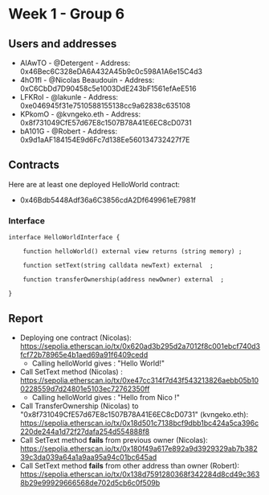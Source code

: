 # Week 1 - Group 6

## Users and addresses

- AIAwTO -  @Detergent - Address: 0x46Bec6C328eDA6A432A45b9c0c598A1A6e15C4d3 
- 4hO1fl - @Nicolas Beaudouin - Address: 0xC6CbDd7D90458c5e1003DdE243bF1561efAeE516
- LFKRoI - @lakunle - Address: 0xe046945f31e7510588155138cc9a62838c635108
- KPkomO - @kvngeko.eth - Address: 0x8f731049CfE57d67E8c1507B78A41E6EC8cD0731
- bA101G - @Robert - Address: 0x9d1aAF184154E9d6Fc7d138Ee560134732427f7E

## Contracts
Here are at least one deployed HelloWorld contract:
- 0x46Bdb5448Adf36a6C3856cdA2Df649961eE7981f

### Interface 

```solidity
interface HelloWorldInterface {

    function helloWorld() external view returns (string memory) ;

    function setText(string calldata newText) external  ;

    function transferOwnership(address newOwner) external  ;
    
}
```

## Report

- Deploying one contract (Nicolas): https://sepolia.etherscan.io/tx/0x620ad3b295d2a7012f8c001ebcf740d3fcf72b78965e4b1aed69a91f6409cedd
  - Calling helloWorld gives : "Hello World!"
- Call SetText method (Nicolas) : https://sepolia.etherscan.io/tx/0xe47cc314f7d43f543213826aebb05b100228559d7d24801e5103ec72762350ff
  - Calling helloWorld gives : "Hello from Nico !"
- Call TransferOwnership (Nicolas) to "0x8f731049CfE57d67E8c1507B78A41E6EC8cD0731" (kvngeko.eth): https://sepolia.etherscan.io/tx/0x18d501c7138bcf9dbb1bc424a5ca396c220de244a1d72f27dafa254d554888f8
- Call SetText method **fails** from previous owner (Nicolas): https://sepolia.etherscan.io/tx/0x180f49a617e892a9d3929329ab7b38239c3da039a64a1a9aa95a94c01bc645ad
- Call SetText method **fails** from other address than owner (Robert): https://sepolia.etherscan.io/tx/0x138d7591280368f342284d8cd49c3638b29e99929666568de702d5cb6c0f509b
